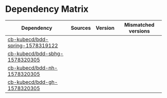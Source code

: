 # Dependency Matrix

Dependency | Sources | Version | Mismatched versions
---------- | ------- | ------- | -------------------
[cb-kubecd/bdd-spring-1578319122](https://github.com/cb-kubecd/bdd-spring-1578319122.git) |  | []() | 
[cb-kubecd/bdd-sbhg-1578320305](https://github.com/cb-kubecd/bdd-sbhg-1578320305.git) |  | []() | 
[cb-kubecd/bdd-nh-1578320305](https://github.com/cb-kubecd/bdd-nh-1578320305.git) |  | []() | 
[cb-kubecd/bdd-gh-1578320305](https://github.com/cb-kubecd/bdd-gh-1578320305.git) |  | []() | 
